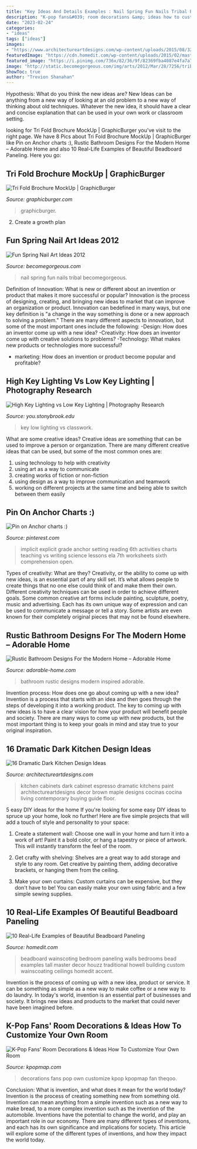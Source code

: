 ```yaml
---
title: "Key Ideas And Details Examples : Nail Spring Fun Nails Tribal Becomegorgeous"
description: "K-pop fans&#039; room decorations &amp; ideas how to customize your own room"
date: "2023-02-24"
categories:
- "ideas"
tags: ["ideas"]
images:
- "https://www.architectureartdesigns.com/wp-content/uploads/2015/08/328-630x420.jpg"
featuredImage: "https://cdn.homedit.com/wp-content/uploads/2015/02/master-bedroom-white-beadboard-and-black-furniture.jpg"
featured_image: "https://i.pinimg.com/736x/82/36/9f/82369fba4087e4fa7a749383a7f986c9--reading-lessons-reading-activities.jpg"
image: "http://static.becomegorgeous.com/img/arts/2012/Mar/28/7256/tribal_print_nail_art.jpg"
ShowToc: true
author: "Trevion Shanahan"
---
```



Hypothesis: What do you think the new ideas are?
New Ideas can be anything from a new way of looking at an old problem to a new way of thinking about old techniques. Whatever the new idea, it should have a clear and concise explanation that can be used in your own work or classroom setting.

	

		
looking for Tri Fold Brochure MockUp | GraphicBurger you've visit to the right page. We have 8 Pics about Tri Fold Brochure MockUp | GraphicBurger like Pin on Anchor charts :), Rustic Bathroom Designs For the Modern Home – Adorable Home and also 10 Real-Life Examples of Beautiful Beadboard Paneling. Here you go:
		
    
## Tri Fold Brochure MockUp | GraphicBurger

<img loading=lazy src="https://graphicburger.com/wp-content/uploads/2014/01/Tri-Fold-Brochure-MockUp-full.jpg" onerror="this.onerror=null;this.src='https://tse4.mm.bing.net/th?id=OIP._UZ6ficARVKsKHk6YKQtBwHaFj&amp;pid=15.1';" alt="Tri Fold Brochure MockUp | GraphicBurger">

_Source: graphicburger.com_

>graphicburger. 

	

2. Create a growth plan 

    
## Fun Spring Nail Art Ideas 2012

<img loading=lazy src="http://static.becomegorgeous.com/img/arts/2012/Mar/28/7256/tribal_print_nail_art.jpg" onerror="this.onerror=null;this.src='https://tse1.mm.bing.net/th?id=OIP.Gb5HRggsVpIC8W2SagJCQwHaJ4&amp;pid=15.1';" alt="Fun Spring Nail Art Ideas 2012">

_Source: becomegorgeous.com_

>nail spring fun nails tribal becomegorgeous. 

	

Definition of Innovation: What is new or different about an invention or product that makes it more successful or popular?
Innovation is the process of designing, creating, and bringing new ideas to market that can improve an organization or product. Innovation can bedefined in many ways, but one key definition is "a change in the way something is done or a new approach to solving a problem." 
There are many different aspects to innovation, but some of the most important ones include the following: 
-Design: How does an inventor come up with a new idea? 
-Creativity: How does an inventor come up with creative solutions to problems? 
-Technology: What makes new products or technologies more successful? 
- marketing: How does an invention or product become popular and profitable?

    
## High Key Lighting Vs Low Key Lighting | Photography Research

<img loading=lazy src="https://you.stonybrook.edu/anacastrophotography/files/2014/03/Low-Key-2fs8ycp.jpg" onerror="this.onerror=null;this.src='https://tse2.mm.bing.net/th?id=OIP.iTciL0Tz7bvk4Rcpb1DcmAHaLH&amp;pid=15.1';" alt="High Key Lighting vs Low Key Lighting | Photography Research">

_Source: you.stonybrook.edu_

>key low lighting vs classwork. 

	

What are some creative ideas?
Creative ideas are something that can be used to improve a person or organization. There are many different creative ideas that can be used, but some of the most common ones are: 
1. using technology to help with creativity 
2. using art as a way to communicate 
3. creating works of fiction or non-fiction 
4. using design as a way to improve communication and teamwork 
5. working on different projects at the same time and being able to switch between them easily 

    
## Pin On Anchor Charts :)

<img loading=lazy src="https://i.pinimg.com/736x/82/36/9f/82369fba4087e4fa7a749383a7f986c9--reading-lessons-reading-activities.jpg" onerror="this.onerror=null;this.src='https://tse1.mm.bing.net/th?id=OIP.XYDWrPB_HBkrtxHmJzFZUQHaJ3&amp;pid=15.1';" alt="Pin on Anchor charts :)">

_Source: pinterest.com_

>implicit explicit grade anchor setting reading 6th activities charts teaching vs writing science lessons ela 7th worksheets sixth comprehension open. 

	

Types of creativity: What are they?
Creativity, or the ability to come up with new ideas, is an essential part of any skill set. It’s what allows people to create things that no one else could think of and make them their own. Different creativity techniques can be used in order to achieve different goals.
Some common creative art forms include painting, sculpture, poetry, music and advertising. Each has its own unique way of expression and can be used to communicate a message or tell a story. Some artists are even known for their completely original pieces that may not be found elsewhere.

    
## Rustic Bathroom Designs For The Modern Home – Adorable Home

<img loading=lazy src="https://adorable-home.com/wp-content/gallery/get-inspired-rustic-bathroom-designs-for-the-modern-home/Get-inspired-rustic-bathroom-designs-for-the-modern-home-6.jpg" onerror="this.onerror=null;this.src='https://tse2.mm.bing.net/th?id=OIP.rhYm_vbn4h16nui8JqD4qgHaLH&amp;pid=15.1';" alt="Rustic Bathroom Designs For the Modern Home – Adorable Home">

_Source: adorable-home.com_

>bathroom rustic designs modern inspired adorable. 

	

Invention process: How does one go about coming up with a new idea?
Invention is a process that starts with an idea and then goes through the steps of developing it into a working product. The key to coming up with new ideas is to have a clear vision for how your product will benefit people and society. There are many ways to come up with new products, but the most important thing is to keep your goals in mind and stay true to your original inspiration.

    
## 16 Dramatic Dark Kitchen Design Ideas

<img loading=lazy src="https://www.architectureartdesigns.com/wp-content/uploads/2015/08/328-630x420.jpg" onerror="this.onerror=null;this.src='https://tse1.mm.bing.net/th?id=OIP.9QhdXmWmlcRXnQQ-AsmQoAHaE8&amp;pid=15.1';" alt="16 Dramatic Dark Kitchen Design Ideas">

_Source: architectureartdesigns.com_

>kitchen cabinets dark cabinet espresso dramatic kitchens paint architectureartdesigns decor brown maple designs cocinas cocina living contemporary buying guide floor. 

	

5 easy DIY ideas for the home
If you're looking for some easy DIY ideas to spruce up your home, look no further! Here are five simple projects that will add a touch of style and personality to your space:
1. Create a statement wall: Choose one wall in your home and turn it into a work of art! Paint it a bold color, or hang a tapestry or piece of artwork. This will instantly transform the feel of the room.

2. Get crafty with shelving: Shelves are a great way to add storage and style to any room. Get creative by painting them, adding decorative brackets, or hanging them from the ceiling.

3. Make your own curtains: Custom curtains can be expensive, but they don't have to be! You can easily make your own using fabric and a few simple sewing supplies.


    
## 10 Real-Life Examples Of Beautiful Beadboard Paneling

<img loading=lazy src="https://cdn.homedit.com/wp-content/uploads/2015/02/master-bedroom-white-beadboard-and-black-furniture.jpg" onerror="this.onerror=null;this.src='https://tse4.mm.bing.net/th?id=OIP.IjaTC08lktCNDSeOrOepJgHaKi&amp;pid=15.1';" alt="10 Real-Life Examples of Beautiful Beadboard Paneling">

_Source: homedit.com_

>beadboard wainscoting bedroom paneling walls bedrooms bead examples tall master decor houzz traditional howell building custom wainscoating ceilings homedit accent. 

	

Invention is the process of coming up with a new idea, product or service. It can be something as simple as a new way to make coffee or a new way to do laundry. In today's world, invention is an essential part of businesses and society. It brings new ideas and products to the market that could never have been imagined before.

    
## K-Pop Fans&#039; Room Decorations &amp; Ideas How To Customize Your Own Room

<img loading=lazy src="https://thumbnails.kpopmap.com/2020/02/customize-decorations-kpop-goods-room-fan-12-780.jpg" onerror="this.onerror=null;this.src='https://tse1.mm.bing.net/th?id=OIP.KLTpjM8FSriiqByl4oh0GQHaJ4&amp;pid=15.1';" alt="K-Pop Fans&#039; Room Decorations &amp; Ideas How To Customize Your Own Room">

_Source: kpopmap.com_

>decorations fans pop own customize kpop kpopmap fan theqoo. 

	

Conclusion: What is invention, and what does it mean for the world today?
Invention is the process of creating something new from something old. Invention can mean anything from a simple invention such as a new way to make bread, to a more complex invention such as the invention of the automobile. Inventions have the potential to change the world, and play an important role in our economy. There are many different types of inventions, and each has its own significance and implications for society. This article will explore some of the different types of inventions, and how they impact the world today.

